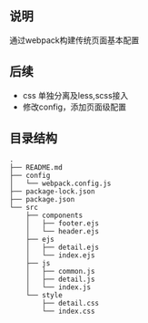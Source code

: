 ## 说明
通过webpack构建传统页面基本配置

## 后续
- css 单独分离及less,scss接入
- 修改config，添加页面级配置

## 目录结构

```
.
├── README.md
├── config
│   └── webpack.config.js
├── package-lock.json
├── package.json
└── src
    ├── components
    │   ├── footer.ejs
    │   └── header.ejs
    ├── ejs
    │   ├── detail.ejs
    │   └── index.ejs
    ├── js
    │   ├── common.js
    │   ├── detail.js
    │   └── index.js
    └── style
        ├── detail.css
        └── index.css
```